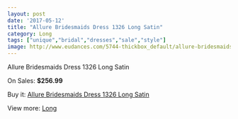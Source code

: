 ```yaml
---
layout: post
date: '2017-05-12'
title: "Allure Bridesmaids Dress 1326 Long Satin"
category: Long
tags: ["unique","bridal","dresses","sale","style"]
image: http://www.eudances.com/5744-thickbox_default/allure-bridesmaids-dress-1326-long-satin.jpg
---
```

Allure Bridesmaids Dress 1326 Long Satin

On Sales: **$256.99**
<a href="https://www.eudances.com/en/long/2001-allure-bridesmaids-dress-1326-long-satin.html"><amp-img layout="responsive" width="600" height="600" src="//www.eudances.com/5744-thickbox_default/allure-bridesmaids-dress-1326-long-satin.jpg" alt="Allure Bridesmaids Dress 1326 Long Satin 0" /></a>
<a href="https://www.eudances.com/en/long/2001-allure-bridesmaids-dress-1326-long-satin.html"><amp-img layout="responsive" width="600" height="600" src="//www.eudances.com/5745-thickbox_default/allure-bridesmaids-dress-1326-long-satin.jpg" alt="Allure Bridesmaids Dress 1326 Long Satin 1" /></a>

Buy it: [Allure Bridesmaids Dress 1326 Long Satin](https://www.eudances.com/en/long/2001-allure-bridesmaids-dress-1326-long-satin.html "Allure Bridesmaids Dress 1326 Long Satin")

View more: [Long](https://www.eudances.com/en/21-long "Long")